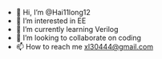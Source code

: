 - 👋 Hi, I’m @Hai11long12
- 👀 I’m interested in EE
- 🌱 I’m currently learning Verilog
- 💞️ I’m looking to collaborate on coding
- 📫 How to reach me xl30444@gmail.com

<!---
Hai11long12/Hai11long12 is a ✨ special ✨ repository because its `README.md` (this file) appears on your GitHub profile.
You can click the Preview link to take a look at your changes.
--->

